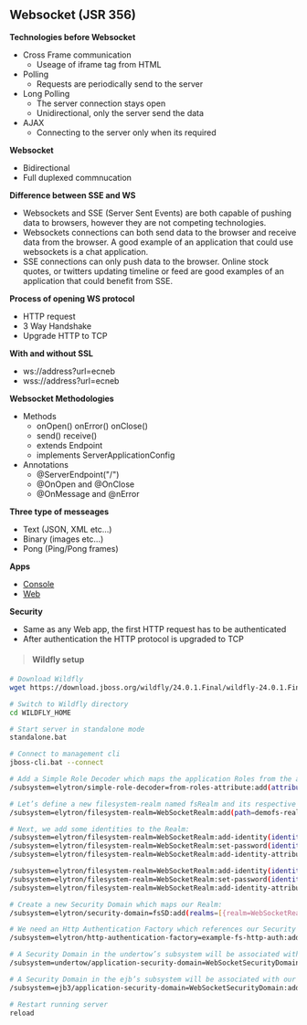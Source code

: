 ## Websocket (JSR 356)

**Technologies before Websocket**
- Cross Frame communication
	- Useage of iframe tag from HTML
- Polling
	- Requests are periodically send to the server
- Long Polling
	- The server connection stays open
	- Unidirectional, only the server send the data
- AJAX
	- Connecting to the server only when its required

**Websocket**
- Bidirectional
- Full duplexed commnucation

**Difference between SSE and WS**
- Websockets and SSE (Server Sent Events) are both capable of pushing data to browsers, however they are not competing technologies.
- Websockets connections can both send data to the browser and receive data from the browser. A good example of an application that could use websockets is a chat application.
- SSE connections can only push data to the browser. Online stock quotes, or twitters updating timeline or feed are good examples of an application that could benefit from SSE.

**Process of opening WS protocol**
- HTTP request
- 3 Way Handshake
- Upgrade HTTP to TCP

**With and without SSL**
- ws://address?url=ecneb
- wss://address?url=ecneb

**Websocket Methodologies**
- Methods
	- onOpen() onError() onClose()
	- send() receive()
	- extends Endpoint
	- implements ServerApplicationConfig
- Annotations
	- @ServerEndpoint("/")
	- @OnOpen and @OnClose
	- @OnMessage and @nError

**Three type of messeages**
- Text (JSON, XML etc...)
- Binary (images etc...)
- Pong (Ping/Pong frames)

**Apps**
- [Console](https://github.com/matebence/ws/tree/master)
- [Web](https://github.com/matebence/ws/tree/web-app)

**Security**
- Same as any Web app, the first HTTP request has to be authenticated
- After authentication the HTTP protocol is upgraded to TCP

> #### Wildfly setup

```bash
# Download Wildfly
wget https://download.jboss.org/wildfly/24.0.1.Final/wildfly-24.0.1.Final.zip

# Switch to Wildfly directory
cd WILDFLY_HOME

# Start server in standalone mode
standalone.bat

# Connect to management cli
jboss-cli.bat --connect

# Add a Simple Role Decoder which maps the application Roles from the attribute Roles in the File system.
/subsystem=elytron/simple-role-decoder=from-roles-attribute:add(attribute=Roles)

# Let’s define a new filesystem-realm named fsRealm and its respective path on the file system:
/subsystem=elytron/filesystem-realm=WebSocketRealm:add(path=demofs-realm-users,relative-to=jboss.server.config.dir)

# Next, we add some identities to the Realm:
/subsystem=elytron/filesystem-realm=WebSocketRealm:add-identity(identity=bence)
/subsystem=elytron/filesystem-realm=WebSocketRealm:set-password(identity=bence,clear={password="password123"})
/subsystem=elytron/filesystem-realm=WebSocketRealm:add-identity-attribute(identity=bence,name=Roles, value=["user"])

/subsystem=elytron/filesystem-realm=WebSocketRealm:add-identity(identity=ecneb)
/subsystem=elytron/filesystem-realm=WebSocketRealm:set-password(identity=ecneb,clear={password="password123"})
/subsystem=elytron/filesystem-realm=WebSocketRealm:add-identity-attribute(identity=ecneb,name=Roles, value=["admin"])

# Create a new Security Domain which maps our Realm:
/subsystem=elytron/security-domain=fsSD:add(realms=[{realm=WebSocketRealm,role-decoder=from-roles-attribute}],default-realm=WebSocketRealm,permission-mapper=default-permission-mapper)

# We need an Http Authentication Factory which references our Security Domain:
/subsystem=elytron/http-authentication-factory=example-fs-http-auth:add(http-server-mechanism-factory=global,security-domain=fsSD,mechanism-configurations=[{mechanism-name=BASIC,mechanism-realm-configurations=[{realm-name=RealmUsersRoles}]}])

# A Security Domain in the undertow’s subsystem will be associated with our Http Authentication Factory:
/subsystem=undertow/application-security-domain=WebSocketSecurityDomain:add(http-authentication-factory=example-fs-http-auth)

# A Security Domain in the ejb’s subsystem will be associated with our WebSocketSecurityDomain:
/subsystem=ejb3/application-security-domain=WebSocketSecurityDomain:add(security-domain=fsSD) 

# Restart running server
reload
```